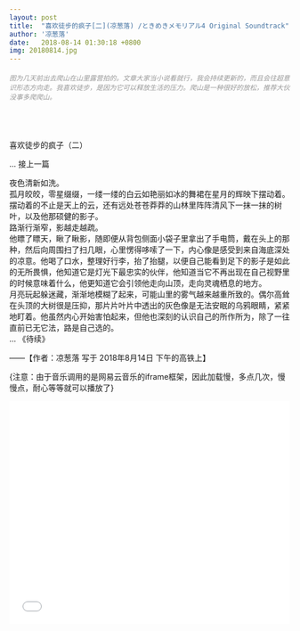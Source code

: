 ```yaml
---
layout: post
title:  "喜欢徒步的疯子[二](凉葱落) /ときめきメモリアル4 Original Soundtrack"
author: '凉葱落'
date:   2018-08-14 01:30:18 +0800
img: 20180814.jpg
---
```

<h5 style="color:#999; font-size:12px;font-weight:300">图为几天前出去爬山在山里露营拍的。文章大家当小说看就行，我会持续更新的，而且会往超意识形态方向走。我喜欢徒步，是因为它可以释放生活的压力。爬山是一种很好的放松，推荐大伙没事多爬爬山。</h5>
<br>
<br>

喜欢徒步的疯子（二）<br>

... 接上一篇

夜色清新如洗。<br>
孤月皎皎，零星缀缀，一缕一缕的白云如艳丽如冰的舞裙在星月的辉映下摆动着。摆动着的不止是天上的云，还有远处苍苍莽莽的山林里阵阵清风下一抹一抹的树叶，以及他那硕健的影子。<br>
路渐行渐窄，影越走越疏。<br>
他瞟了瞟天，瞅了瞅影，随即便从背包侧面小袋子里拿出了手电筒，戴在头上的那种，然后向周围扫了扫几眼，心里愣得哆嗦了一下，内心像是感受到来自海底深处的凉意。他喝了口水，整理好行李，抬了抬腿，以便自己能看到足下的影子是如此的无所畏惧，他知道它是灯光下最忠实的伙伴，他知道当它不再出现在自己视野里的时候意味着什么，他更知道它会引领他走向山顶，走向灵魂栖息的地方。<br>
月亮玩起躲迷藏，渐渐地模糊了起来，可能山里的雾气越来越重所致的。偶尔高耸在头顶的大树很是压抑，那片片叶片中透出的灰色像是无法安眠的乌鸦眼睛，紧紧地盯着。他虽然内心开始害怕起来，但他也深刻的认识自己的所作所为，除了一往直前已无它法，路是自己选的。<br>
... 《待续》



——【作者：凉葱落 写于 2018年8月14日 下午的高铁上】

{注意：由于音乐调用的是网易云音乐的iframe框架，因此加载慢，多点几次，慢慢点，耐心等等就可以播放了}
<iframe frameborder="0" src="//music.163.com/outchain/player?type=1&id=34425018&auto=1&height=430" allowfullscreen style="width:100%;height:400px"></iframe>
